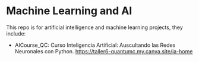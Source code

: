 # Machine Learning and AI
This repo is for artificial intelligence and machine learning projects, they include:
- AICourse_QC: Curso Inteligencia Artificial: Auscultando las Redes Neuronales con Python.
  https://taller6-quantumc.my.canva.site/ia-home

